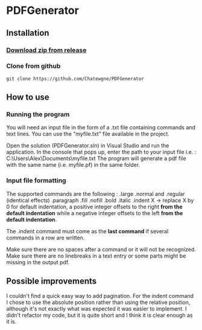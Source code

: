 # PDFGenerator

## Installation

### [Download zip from release](https://github.com/Chatewgne/PDFGenerator/releases)

### Clone from github
```
git clone https://github.com/Chatewgne/PDFGenerator
```

## How to use 

### Running the program
You will need an input file in the form of a .txt file containing commands and text lines. You can use the "myfile.txt" file available in the project.

Open the solution (PDFGenerator.sln) in Visual Studio and run the application.
In the console that pops up, enter the path to your input file i.e. : C:\Users\Alex\Documents\myfile.txt
The program will generate a pdf file with the same name (i.e. myfile.pf) in the same folder.

### Input file formatting 
The supported commands are the following : 
.large
.normal and .regular (identical effects)
.paragraph
.fill 
.nofill
.bold
.italic
.indent X -> replace X by 0 for default indentation, a positive integer offsets to the right **from the default indentation** while a negative integer offsets to the left **from the default indentation**.   

The .indent command must come as the **last command** if several commands in a row are written.

Make sure there are no spaces after a command or it will not be recognized. 
Make sure there are no linebreaks in a text entry or some parts might be missing in the output pdf.

## Possible improvements
I couldn't find a quick easy way to add pagination. 
For the indent command I chose to use the absolute position rather than using the relative position, although it's not exactly what was expected it was easier to implement. 
I didn't refactor my code, but it is quite short and I think it is clear enough as it is.